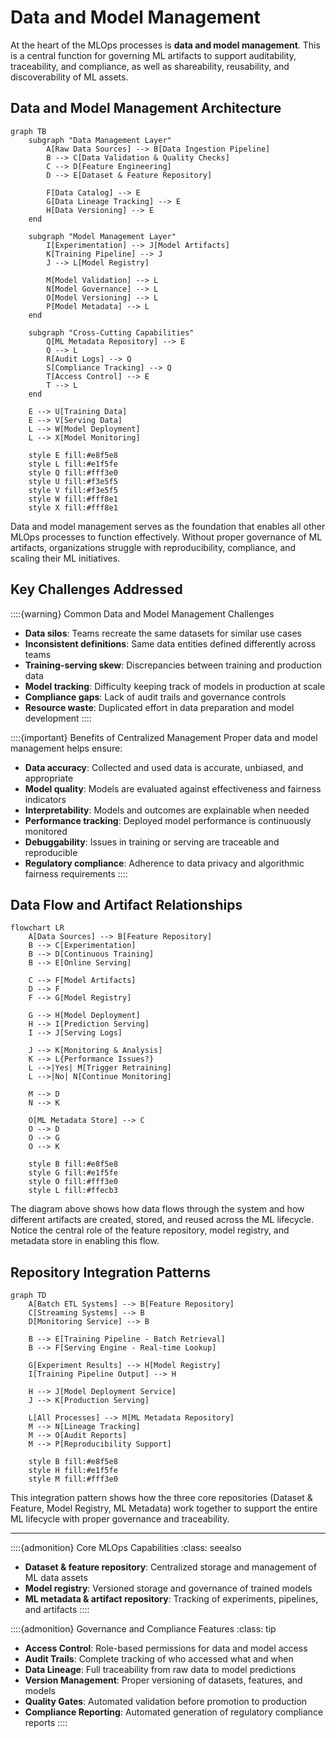 # Data and Model Management

At the heart of the MLOps processes is **data and model management**. This is a central function for governing ML artifacts to support auditability, traceability, and compliance, as well as shareability, reusability, and discoverability of ML assets.

## Data and Model Management Architecture

```{mermaid}
graph TB
    subgraph "Data Management Layer"
        A[Raw Data Sources] --> B[Data Ingestion Pipeline]
        B --> C[Data Validation & Quality Checks]
        C --> D[Feature Engineering]
        D --> E[Dataset & Feature Repository]

        F[Data Catalog] --> E
        G[Data Lineage Tracking] --> E
        H[Data Versioning] --> E
    end

    subgraph "Model Management Layer"
        I[Experimentation] --> J[Model Artifacts]
        K[Training Pipeline] --> J
        J --> L[Model Registry]

        M[Model Validation] --> L
        N[Model Governance] --> L
        O[Model Versioning] --> L
        P[Model Metadata] --> L
    end

    subgraph "Cross-Cutting Capabilities"
        Q[ML Metadata Repository] --> E
        Q --> L
        R[Audit Logs] --> Q
        S[Compliance Tracking] --> Q
        T[Access Control] --> E
        T --> L
    end

    E --> U[Training Data]
    E --> V[Serving Data]
    L --> W[Model Deployment]
    L --> X[Model Monitoring]

    style E fill:#e8f5e8
    style L fill:#e1f5fe
    style Q fill:#fff3e0
    style U fill:#f3e5f5
    style V fill:#f3e5f5
    style W fill:#fff8e1
    style X fill:#fff8e1
```

Data and model management serves as the foundation that enables all other MLOps processes to function effectively. Without proper governance of ML artifacts, organizations struggle with reproducibility, compliance, and scaling their ML initiatives.

## Key Challenges Addressed

::::{warning} Common Data and Model Management Challenges

- **Data silos**: Teams recreate the same datasets for similar use cases
- **Inconsistent definitions**: Same data entities defined differently across teams
- **Training-serving skew**: Discrepancies between training and production data
- **Model tracking**: Difficulty keeping track of models in production at scale
- **Compliance gaps**: Lack of audit trails and governance controls
- **Resource waste**: Duplicated effort in data preparation and model development
  ::::

::::{important} Benefits of Centralized Management
Proper data and model management helps ensure:

- **Data accuracy**: Collected and used data is accurate, unbiased, and appropriate
- **Model quality**: Models are evaluated against effectiveness and fairness indicators
- **Interpretability**: Models and outcomes are explainable when needed
- **Performance tracking**: Deployed model performance is continuously monitored
- **Debuggability**: Issues in training or serving are traceable and reproducible
- **Regulatory compliance**: Adherence to data privacy and algorithmic fairness requirements
  ::::

## Data Flow and Artifact Relationships

```{mermaid}
flowchart LR
    A[Data Sources] --> B[Feature Repository]
    B --> C[Experimentation]
    B --> D[Continuous Training]
    B --> E[Online Serving]

    C --> F[Model Artifacts]
    D --> F
    F --> G[Model Registry]

    G --> H[Model Deployment]
    H --> I[Prediction Serving]
    I --> J[Serving Logs]

    J --> K[Monitoring & Analysis]
    K --> L{Performance Issues?}
    L -->|Yes| M[Trigger Retraining]
    L -->|No| N[Continue Monitoring]

    M --> D
    N --> K

    O[ML Metadata Store] --> C
    O --> D
    O --> G
    O --> K

    style B fill:#e8f5e8
    style G fill:#e1f5fe
    style O fill:#fff3e0
    style L fill:#ffecb3
```

The diagram above shows how data flows through the system and how different artifacts are created, stored, and reused across the ML lifecycle. Notice the central role of the feature repository, model registry, and metadata store in enabling this flow.

## Repository Integration Patterns

```{mermaid}
graph TD
    A[Batch ETL Systems] --> B[Feature Repository]
    C[Streaming Systems] --> B
    D[Monitoring Service] --> B

    B --> E[Training Pipeline - Batch Retrieval]
    B --> F[Serving Engine - Real-time Lookup]

    G[Experiment Results] --> H[Model Registry]
    I[Training Pipeline Output] --> H

    H --> J[Model Deployment Service]
    J --> K[Production Serving]

    L[All Processes] --> M[ML Metadata Repository]
    M --> N[Lineage Tracking]
    M --> O[Audit Reports]
    M --> P[Reproducibility Support]

    style B fill:#e8f5e8
    style H fill:#e1f5fe
    style M fill:#fff3e0
```

This integration pattern shows how the three core repositories (Dataset & Feature, Model Registry, ML Metadata) work together to support the entire ML lifecycle with proper governance and traceability.

---

::::{admonition} Core MLOps Capabilities
:class: seealso

- **Dataset & feature repository**: Centralized storage and management of ML data assets
- **Model registry**: Versioned storage and governance of trained models
- **ML metadata & artifact repository**: Tracking of experiments, pipelines, and artifacts
  ::::

::::{admonition} Governance and Compliance Features
:class: tip

- **Access Control**: Role-based permissions for data and model access
- **Audit Trails**: Complete tracking of who accessed what and when
- **Data Lineage**: Full traceability from raw data to model predictions
- **Version Management**: Proper versioning of datasets, features, and models
- **Quality Gates**: Automated validation before promotion to production
- **Compliance Reporting**: Automated generation of regulatory compliance reports
  ::::
